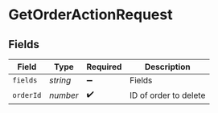 # GetOrderActionRequest


## Fields

| Field                 | Type                  | Required              | Description           |
| --------------------- | --------------------- | --------------------- | --------------------- |
| `fields`              | *string*              | :heavy_minus_sign:    | Fields                |
| `orderId`             | *number*              | :heavy_check_mark:    | ID of order to delete |